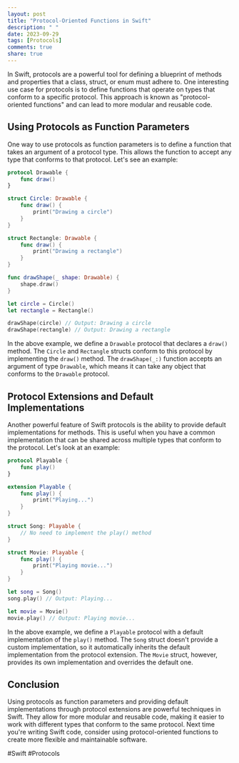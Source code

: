 ```yaml
---
layout: post
title: "Protocol-Oriented Functions in Swift"
description: " "
date: 2023-09-29
tags: [Protocols]
comments: true
share: true
---
```


In Swift, protocols are a powerful tool for defining a blueprint of methods and properties that a class, struct, or enum must adhere to. One interesting use case for protocols is to define functions that operate on types that conform to a specific protocol. This approach is known as "protocol-oriented functions" and can lead to more modular and reusable code.

## Using Protocols as Function Parameters

One way to use protocols as function parameters is to define a function that takes an argument of a protocol type. This allows the function to accept any type that conforms to that protocol. Let's see an example:

```swift
protocol Drawable {
    func draw()
}

struct Circle: Drawable {
    func draw() {
        print("Drawing a circle")
    }
}

struct Rectangle: Drawable {
    func draw() {
        print("Drawing a rectangle")
    }
}

func drawShape(_ shape: Drawable) {
    shape.draw()
}

let circle = Circle()
let rectangle = Rectangle()

drawShape(circle) // Output: Drawing a circle
drawShape(rectangle) // Output: Drawing a rectangle
```

In the above example, we define a `Drawable` protocol that declares a `draw()` method. The `Circle` and `Rectangle` structs conform to this protocol by implementing the `draw()` method. The `drawShape(_:)` function accepts an argument of type `Drawable`, which means it can take any object that conforms to the `Drawable` protocol.

## Protocol Extensions and Default Implementations

Another powerful feature of Swift protocols is the ability to provide default implementations for methods. This is useful when you have a common implementation that can be shared across multiple types that conform to the protocol. Let's look at an example:

```swift
protocol Playable {
    func play()
}

extension Playable {
    func play() {
        print("Playing...")
    }
}

struct Song: Playable {
    // No need to implement the play() method
}

struct Movie: Playable {
    func play() {
        print("Playing movie...")
    }
}

let song = Song()
song.play() // Output: Playing...

let movie = Movie()
movie.play() // Output: Playing movie...
```

In the above example, we define a `Playable` protocol with a default implementation of the `play()` method. The `Song` struct doesn't provide a custom implementation, so it automatically inherits the default implementation from the protocol extension. The `Movie` struct, however, provides its own implementation and overrides the default one.

## Conclusion

Using protocols as function parameters and providing default implementations through protocol extensions are powerful techniques in Swift. They allow for more modular and reusable code, making it easier to work with different types that conform to the same protocol. Next time you're writing Swift code, consider using protocol-oriented functions to create more flexible and maintainable software.

#Swift #Protocols
